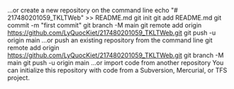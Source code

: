 …or create a new repository on the command line
echo "# 217480201059_TKLTWeb" >> README.md
git init
git add README.md
git commit -m "first commit"
git branch -M main
git remote add origin https://github.com/LyQuocKiet/217480201059_TKLTWeb.git
git push -u origin main
…or push an existing repository from the command line
git remote add origin https://github.com/LyQuocKiet/217480201059_TKLTWeb.git
git branch -M main
git push -u origin main
…or import code from another repository
You can initialize this repository with code from a Subversion, Mercurial, or TFS project.


